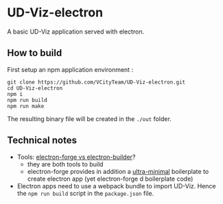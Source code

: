 # UD-Viz-electron
A basic UD-Viz application served with electron.

## How to build
First setup an npm application environment :
```
git clone https://github.com/VCityTeam/UD-Viz-electron.git
cd UD-Viz-electron
npm i
npm run build
npm run make
```

The resulting binary file will be created in the `./out` folder.

## Technical notes
* Tools: [electron-forge vs electron-builder](https://github.com/electron-userland/electron-builder/issues/1193)?
  - they are both tools to build 
  - electron-forge provides in addition a [ultra-minimal](https://github.com/electron-userland/electron-builder/issues/1193#issuecomment-276589056) boilerplate to create electron app (yet electron-forge d boilerplate code)
* Electron apps need to use a webpack bundle to import UD-Viz. Hence the `npm run build` script in the `package.json` file.
